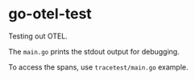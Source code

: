 # go-otel-test

Testing out OTEL.



The `main.go` prints the stdout output for debugging.

To access the spans, use `tracetest/main.go` example.
